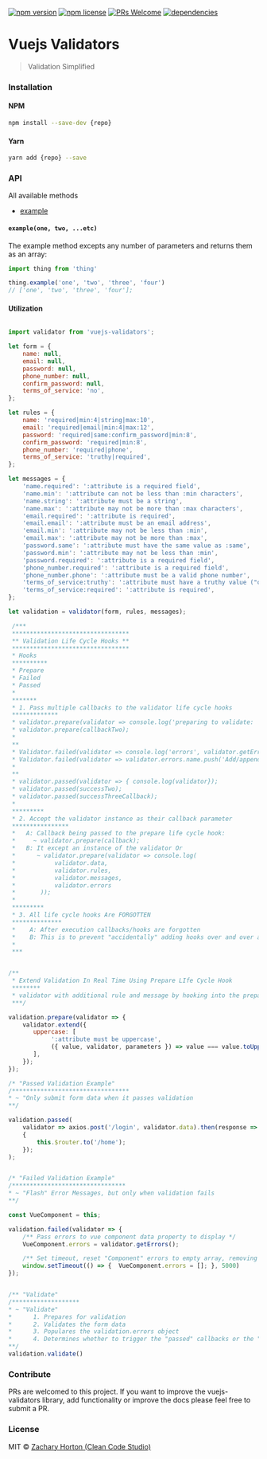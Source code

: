 [![npm version](https://img.shields.io/npm/v/vuejs-validators.svg?style=flat-square)](http://badge.fury.io/js/vuejs-validators)
[![npm license](https://img.shields.io/npm/l/vuejs-validators.svg?style=flat-square)](http://badge.fury.io/js/vuejs-validators)
[![PRs Welcome](https://img.shields.io/badge/PRs-welcome-brightgreen.svg?style=flat-square)](http://makeapullrequest.com)
[![dependencies](https://img.shields.io/badge/dependencies-none-brightgreen.svg?style=flat-square)](https://github.com/zhorton34/vuejs-validators/blob/master/package.json)


# Vuejs Validators

> Validation Simplified


### Installation

#### NPM

```bash
npm install --save-dev {repo}
```

#### Yarn

```bash
yarn add {repo} --save
```


### API

All available methods

- [example](#example)

#### `example(one, two, ...etc)`

The example method excepts any number of parameters and returns them as an array:

```js
import thing from 'thing'

thing.example('one', 'two', 'three', 'four')
// ['one', 'two', 'three', 'four'];
```

#### Utilization

```js

import validator from 'vuejs-validators';

let form = {
    name: null,
    email: null,
    password: null,
    phone_number: null,
    confirm_password: null,
    terms_of_service: 'no',
};

let rules = {
    name: 'required|min:4|string|max:10',
    email: 'required|email|min:4|max:12',
    password: 'required|same:confirm_password|min:8',
    confirm_password: 'required|min:8',
    phone_number: 'required|phone',
    terms_of_service: 'truthy|required',
};

let messages = {
    'name.required': ':attribute is a required field',
    'name.min': ':attribute can not be less than :min characters',
    'name.string': ':attribute must be a string',
    'name.max': ':attribute may not be more than :max characters',
    'email.required': ':attribute is required',
    'email.email': ':attribute must be an email address',
    'email.min': ':attribute may not be less than :min',
    'email.max': ':attribute may not be more than :max',
    'password.same': ':attribute must have the same value as :same',
    'password.min': ':attribute may not be less than :min',
    'password.required': ':attribute is a required field',
    'phone_number.required': ':attribute is a required field',
    'phone_number.phone': ':attribute must be a valid phone number',
    'terms_of_service:truthy': ':attribute must have a truthy value ("on", "On", "yes", "Yes", "1", 1, true, "true")',
    'terms_of_service:required': ':attribute is required',
};

let validation = validator(form, rules, messages);

 /***
 *********************************
 ** Validation Life Cycle Hooks **
 *********************************
 * Hooks
 **********
 * Prepare
 * Failed
 * Passed
 *
 *******
 * 1. Pass multiple callbacks to the validator life cycle hooks
 *************
 * validator.prepare(validator => console.log('preparing to validate: ', validator);
 * validator.prepare(callbackTwo);
 *
 **
 * Validator.failed(validator => console.log('errors', validator.getErrors());
 * Validator.failed(validator => validator.errors.name.push('Add/append custom error message')
 *
 **
 * validator.passed(validator => { console.log(validator});
 * validator.passed(successTwo);
 * validator.passed(successThreeCallback);
 *
 *********
 * 2. Accept the validator instance as their callback parameter
 ****************
 *   A: Callback being passed to the prepare life cycle hook:
 *     ~ validator.prepare(callback);
 *   B: It except an instance of the validator Or
 *      ~ validator.prepare(validator => console.log(
 *           validator.data,
 *           validator.rules,
 *           validator.messages,
 *           validator.errors
 *       ));
 *
 *********
 * 3. All life cycle hooks Are FORGOTTEN
 **************
 *    A: After execution callbacks/hooks are forgotten
 *    B: This is to prevent "accidentally" adding hooks over and over again (Especially in reactive frameworks)
 *
 ***


/**
 * Extend Validation In Real Time Using Prepare LIfe Cycle Hook
 ********
 * validator with additional rule and message by hooking into the prepare life cycle hook*
 ***/

validation.prepare(validator => {
    validator.extend({
       uppercase: [
            ':attribute must be uppercase',
            ({ value, validator, parameters }) => value === value.toUpperCase()
       ],
    });
});

/* "Passed Validation Example"
/*********************************
* ~ "Only submit form data when it passes validation
**/

validation.passed(
    validator => axios.post('/login', validator.data).then(response =>
    {
        this.$router.to('/home');
    });
);


/* "Failed Validation Example"
/********************************
* ~ "Flash" Error Messages, but only when validation fails
**/

const VueComponent = this;

validation.failed(validator => {
    /** Pass errors to vue component data property to display */
    VueComponent.errors = validator.getErrors();

    /** Set timeout, reset "Component" errors to empty array, removing errors from user display */
    window.setTimeout(() => {  VueComponent.errors = []; }, 5000)
});


/** "Validate"
/*******************
* ~ "Validate"
*      1. Prepares for validation
*      2. Validates the form data
*      3. Populares the validation.errors object
*      4. Determines whether to trigger the "passed" callbacks or the "failed" callbacks
**/
validation.validate()

```


### Contribute

PRs are welcomed to this project.
If you want to improve the vuejs-validators library, add
functionality or improve the docs please feel free to submit a PR.


### License

MIT © [Zachary Horton (Clean Code Studio)](https://github.com/zhorton34/vuejs-validators#README)
